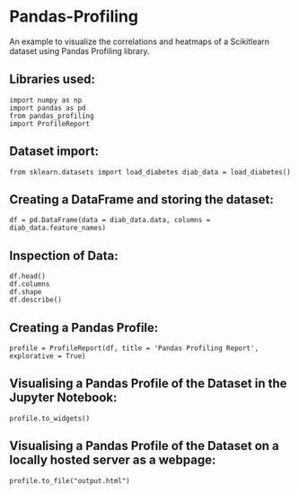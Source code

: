 # Pandas-Profiling
An example to visualize the correlations and heatmaps of a Scikitlearn dataset using Pandas Profiling library.

## Libraries used:

`
import numpy as np
`
<br>
`
import pandas as pd
`
<br>
`
from pandas_profiling
`
<br>
`
import ProfileReport
`

## Dataset import:

`
from sklearn.datasets import load_diabetes
diab_data = load_diabetes()
`

## Creating a DataFrame and storing the dataset:

`
df = pd.DataFrame(data = diab_data.data, columns = diab_data.feature_names)
`

## Inspection of Data:

`
df.head()
`
<br>
`
df.columns 
`
<br>
`
df.shape
`
<br>
`
df.describe()
`

## Creating a Pandas Profile:

`
profile = ProfileReport(df, title = 'Pandas Profiling Report', explorative = True)
`
## Visualising a Pandas Profile of the Dataset in the Jupyter Notebook:

`
profile.to_widgets()
`

## Visualising a Pandas Profile of the Dataset on a locally hosted server as a webpage: 

`
profile.to_file("output.html")
`
